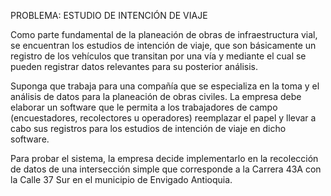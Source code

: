 PROBLEMA:
ESTUDIO DE INTENCIÓN DE VIAJE


Como parte fundamental de la planeación de obras de infraestructura vial, 
se encuentran los estudios de intención de 
viaje, que son básicamente un registro de los vehículos que transitan por una
vía y mediante el cual se pueden registrar datos relevantes para su posterior
análisis.


Suponga que trabaja para una compañía
que se especializa en la toma y el análisis de datos para la planeación de
obras civiles. La empresa debe elaborar un software que le permita a los
trabajadores de campo (encuestadores, recolectores u operadores) reemplazar
el papel y llevar a cabo sus registros para los estudios de intención de viaje
en dicho software.


Para probar el sistema, la empresa
decide implementarlo en la recolección de datos de una intersección simple que
corresponde a la Carrera 43A con la Calle 37 Sur en el municipio de Envigado
Antioquia.


